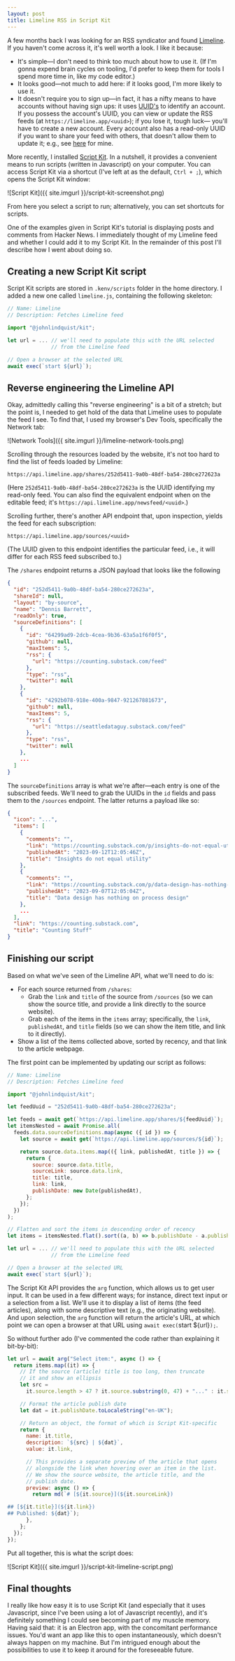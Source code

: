 ```yaml
---
layout: post
title: Limeline RSS in Script Kit
---
```


A few months back I was looking for an RSS syndicator and found [Limeline](https://limelina.app). If you haven't
come across it, it's well worth a look. I like it because:

- It's simple—I don't need to think too much about how to use it. (If I'm gonna expend brain cycles on tooling, I'd
  prefer to keep them for tools I spend more time in, like my code editor.)
- It looks good—not much to add here: if it looks good, I'm more likely to use it.
- It doesn't require you to sign up—in fact, it has a nifty means to have accounts without having sign ups: it uses
  [UUID's](https://en.wikipedia.org/wiki/Universally_unique_identifier) to identify an account. If you possess the
  account's UUID, you can view or update the RSS feeds (at `https://limeline.app/<uuid>`); if you lose it, tough luck—
  you'll have to create a new account. Every account also has a read-only UUID if you want to share your feed with
  others, that doesn't allow them to update it; e.g., see
  [here](https://limeline.app/share/252d5411-9a0b-48df-ba54-280ce272623a) for mine.

More recently, I installed [Script Kit](https://www.scriptkit.com/). In a nutshell, it provides a convenient means to
run scripts (written in Javascript) on your computer. You can access Script Kit via a shortcut (I've left at as the
default, `Ctrl + ;`), which opens the Script Kit window:

![Script Kit]({{ site.imgurl }}/script-kit-screenshot.png)

From here you select a script to run; alternatively, you can set shortcuts for scripts.

One of the examples given in Script Kit's tutorial is displaying posts and comments from Hacker News. I immediately
thought of my Limeline feed and whether I could add it to my Script Kit. In the remainder of this post I'll describe
how I went about doing so.

## Creating a new Script Kit script

Script Kit scripts are stored in `.kenv/scripts` folder in the home directory. I added a new one called `limeline.js`,
containing the following skeleton:

```javascript
// Name: Limeline
// Description: Fetches Limeline feed

import "@johnlindquist/kit";

let url = ... // we'll need to populate this with the URL selected
              // from the Limeline feed

// Open a browser at the selected URL
await exec(`start ${url}`);
```

## Reverse engineering the Limeline API

Okay, admittedly calling this "reverse engineering" is a bit of a stretch; but the point is, I needed to get hold of
the data that Limeline uses to populate the feed I see. To find that, I used my browser's Dev Tools, specifically the
Network tab:

![Network Tools]({{ site.imgurl }}/limeline-network-tools.png)

Scrolling through the resources loaded by the website, it's not too hard to find the list of feeds loaded by Limeline:

```
https://api.limeline.app/shares/252d5411-9a0b-48df-ba54-280ce272623a
```

(Here `252d5411-9a0b-48df-ba54-280ce272623a` is the UUID identifying my read-only feed. You can also find the
equivalent endpoint when on the editable feed; it's `https://api.limeline.app/newsfeed/<uuid>`.)

Scrolling further, there's another API endpoint that, upon inspection, yields the feed for each subscription:

```
https://api.limeline.app/sources/<uuid>
```

(The UUID given to this endpoint identifies the particular feed, i.e., it will differ for each RSS feed subscribed to.)

The `/shares` endpoint returns a JSON payload that looks like the following

```json
{
  "id": "252d5411-9a0b-48df-ba54-280ce272623a",
  "shareId": null,
  "layout": "by-source",
  "name": "Dennis Barrett",
  "readOnly": true,
  "sourceDefinitions": [
    {
      "id": "64299ad9-2dcb-4cea-9b36-63a5a1f6f0f5",
      "github": null,
      "maxItems": 5,
      "rss": {
        "url": "https://counting.substack.com/feed"
      },
      "type": "rss",
      "twitter": null
    },
    {
      "id": "4292b078-918e-400a-9847-921267881673",
      "github": null,
      "maxItems": 5,
      "rss": {
        "url": "https://seattledataguy.substack.com/feed"
      },
      "type": "rss",
      "twitter": null
    },
    ...
  ]
}
```

The `sourceDefinitions` array is what we're after—each entry is one of the subscribed feeds. We'll need to grab the
UUIDs in the `id` fields and pass them to the `/sources` endpoint. The latter returns a payload like so:

```json
{
  "icon": "...",
  "items": [
    {
      "comments": "",
      "link": "https://counting.substack.com/p/insights-do-not-equal-utility",
      "publishedAt": "2023-09-12T12:05:46Z",
      "title": "Insights do not equal utility"
    },
    {
      "comments": "",
      "link": "https://counting.substack.com/p/data-design-has-nothing-on-process",
      "publishedAt": "2023-09-07T12:05:04Z",
      "title": "Data design has nothing on process design"
    },
    ...
  ],
  "link": "https://counting.substack.com",
  "title": "Counting Stuff"
}
```

## Finishing our script

Based on what we've seen of the Limeline API, what we'll need to do is:

- For each source returned from `/shares`:
  - Grab the `link` and `title` of the source from `/sources` (so we can show the source title, and provide a link
    directly to the source website).
  - Grab each of the items in the `items` array; specifically, the `link`, `publishedAt`, and `title` fields (so we can
    show the item title, and link to it directly).
- Show a list of the items collected above, sorted by recency, and that link to the article webpage.

The first point can be implemented by updating our script as follows:

```javascript
// Name: Limeline
// Description: Fetches Limeline feed

import "@johnlindquist/kit";

let feedUuid = "252d5411-9a0b-48df-ba54-280ce272623a";

let feeds = await get(`https://api.limeline.app/shares/${feedUuid}`);
let itemsNested = await Promise.all(
  feeds.data.sourceDefinitions.map(async ({ id }) => {
    let source = await get(`https://api.limeline.app/sources/${id}`);

    return source.data.items.map(({ link, publishedAt, title }) => {
      return {
        source: source.data.title,
        sourceLink: source.data.link,
        title: title,
        link: link,
        publishDate: new Date(publishedAt),
      };
    });
  })
);

// Flatten and sort the items in descending order of recency
let items = itemsNested.flat().sort((a, b) => b.publishDate - a.publishDate);

let url = ... // we'll need to populate this with the URL selected
              // from the Limeline feed

// Open a browser at the selected URL
await exec(`start ${url}`);
```

The Script Kit API provides the `arg` function, which allows us to get user input. It can be used in a few different
ways; for instance, direct text input or a selection from a list. We'll use it to display a list of items (the feed
articles), along with some descriptive text (e.g., the originating website). And upon selection, the `arg` function
will return the article's URL, at which point we can open a browser at that URL using `await exec(`start ${url}`);`.

So without further ado (I've commented the code rather than explaining it bit-by-bit):

```javascript
let url = await arg("Select item:", async () => {
  return items.map((it) => {
    // If the source (article) title is too long, then truncate
    // it and show an ellipsis
    let src =
      it.source.length > 47 ? it.source.substring(0, 47) + "..." : it.source;

    // Format the article publish date
    let dat = it.publishDate.toLocaleString("en-UK");

    // Return an object, the format of which is Script Kit-specific
    return {
      name: it.title,
      description: `${src} | ${dat}`,
      value: it.link,

      // This provides a separate preview of the article that opens
      // alongside the link when hovering over an item in the list.
      // We show the source website, the article title, and the
      // publish date.
      preview: async () => {
        return md(`# [${it.source}](${it.sourceLink})

## [${it.title}](${it.link})
## Published: ${dat}`);
      },
    };
  });
});
```

Put all together, this is what the script does:

![Script Kit]({{ site.imgurl }}/script-kit-limeline-script.png)

## Final thoughts

I really like how easy it is to use Script Kit (and especially that it uses Javascript, since I've been using a lot of
Javascript recently), and it's definitely something I could see becoming part of my muscle memory. Having said that: it
is an Electron app, with the concomitant performance issues. You'd want an app like this to open instantaneously, which
doesn't always happen on my machine. But I'm intrigued enough about the possibilities to use it to keep it around for
the foreseeable future.
